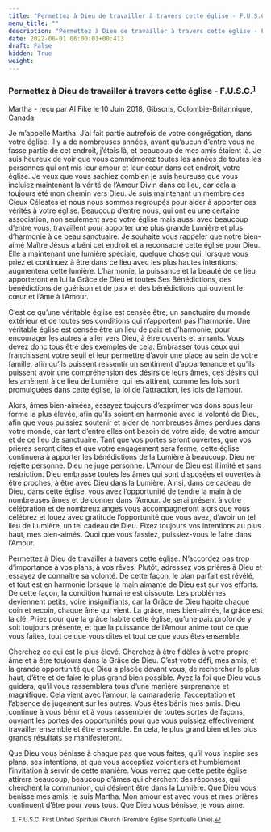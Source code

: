 ```yaml
---
title: "Permettez à Dieu de travailler à travers cette église - F.U.S.C."
menu_title: ""
description: "Permettez à Dieu de travailler à travers cette église - F.U.S.C."
date: 2022-06-01 06:00:01+00:413
draft: False
hidden: True
weight:
---
```

### Permettez à Dieu de travailler à travers cette église - F.U.S.C.<sup id=”a1”>[1](#f1)</sup>

Martha - reçu par Al Fike le 10 Juin 2018, Gibsons, Colombie-Britannique, Canada

Je m’appelle Martha. J’ai fait partie autrefois de votre congrégation, dans votre église. Il y a de nombreuses années, avant qu’aucun d’entre vous ne fasse partie de cet endroit, j’étais là, et beaucoup de mes amis étaient là. Je suis heureux de voir que vous commémorez toutes les années de toutes les personnes qui ont mis leur amour et leur cœur dans cet endroit, votre église. Je veux que vous sachiez combien je suis heureuse que vous incluiez maintenant la vérité de l’Amour Divin dans ce lieu, car cela a toujours été mon chemin vers Dieu. Je suis maintenant un membre des Cieux Célestes et nous nous sommes regroupés pour aider à apporter ces vérités à votre église. Beaucoup d’entre nous, qui ont eu une certaine association, non seulement avec votre église mais aussi avec beaucoup d’entre vous, travaillent pour apporter une plus grande Lumière et plus d’harmonie à ce beau sanctuaire. Je souhaite vous rappeler que notre bien-aimé Maître Jésus a béni cet endroit et a reconsacré cette église pour Dieu. Elle a maintenant une lumière spéciale, quelque chose qui, lorsque vous priez et continuez à être dans ce lieu avec les plus hautes intentions, augmentera cette lumière. L’harmonie, la puissance et la beauté de ce lieu apporteront en lui la Grâce de Dieu et toutes Ses Bénédictions, des bénédictions de guérison et de paix et des bénédictions qui ouvrent le cœur et l’âme à l’Amour.

C’est ce qu’une véritable église est censée être, un sanctuaire du monde extérieur et de toutes ses conditions qui n’apportent pas l’harmonie. Une véritable église est censée être un lieu de paix et d’harmonie, pour encourager les autres à aller vers Dieu, à être ouverts et aimants. Vous devez donc tous être des exemples de cela. Embrasser tous ceux qui franchissent votre seuil et leur permettre d’avoir une place au sein de votre famille, afin qu’ils puissent ressentir un sentiment d’appartenance et qu’ils puissent avoir une compréhension des désirs de leurs âmes, ces désirs qui les amènent à ce lieu de Lumière, qui les attirent, comme les lois sont promulguées dans cette église, la loi de l’attraction, les lois de l’amour.

Alors, âmes bien-aimées, essayez toujours d’exprimer vos dons sous leur forme la plus élevée, afin qu’ils soient en harmonie avec la volonté de Dieu, afin que vous puissiez soutenir et aider de nombreuses âmes perdues dans votre monde, car tant d’entre elles ont besoin de votre aide, de votre amour et de ce lieu de sanctuaire. Tant que vos portes seront ouvertes, que vos prières seront dites et que votre engagement sera ferme, cette église continuera à apporter les bénédictions de la Lumière à beaucoup. Dieu ne rejette personne. Dieu ne juge personne. L’Amour de Dieu est illimité et sans restriction. Dieu embrasse toutes les âmes qui sont disposées et ouvertes à être proches, à être avec Dieu dans la Lumière. Ainsi, dans ce cadeau de Dieu, dans cette église, vous avez l’opportunité de tendre la main à de nombreuses âmes et de donner dans l’Amour. Je serai présent à votre célébration et de nombreux anges vous accompagneront alors que vous célébrez et louez avec gratitude l’opportunité que vous avez, d’avoir un tel lieu de Lumière, un tel cadeau de Dieu. Fixez toujours vos intentions au plus haut, mes bien-aimés. Quoi que vous fassiez, puissiez-vous le faire dans l’Amour.

Permettez à Dieu de travailler à travers cette église. N’accordez pas trop d’importance à vos plans, à vos rêves. Plutôt, adressez vos prières à Dieu et essayez de connaître sa volonté. De cette façon, le plan parfait est révélé, et tout est en harmonie lorsque la main aimante de Dieu est sur vos efforts. De cette façon, la condition humaine est dissoute. Les problèmes deviennent petits, voire insignifiants, car la Grâce de Dieu habite chaque coin et recoin, chaque âme qui vient. La grâce, mes bien-aimés, la grâce est la clé. Priez pour que la grâce habite cette église, qu’une paix profonde y soit toujours présente, et que la puissance de l’Amour anime tout ce que vous faites, tout ce que vous dites et tout ce que vous êtes ensemble.

Cherchez ce qui est le plus élevé. Cherchez à être fidèles à votre propre âme et à être toujours dans la Grâce de Dieu. C’est votre défi, mes amis, et la grande opportunité que Dieu a placée devant vous, de rechercher le plus haut, d’être et de faire le plus grand bien possible. Ayez la foi que Dieu vous guidera, qu’il vous rassemblera tous d’une manière surprenante et magnifique. Cela vient avec l’amour, la camaraderie, l’acceptation et l’absence de jugement sur les autres. Vous êtes bénis mes amis. Dieu continue à vous bénir et à vous rassembler de toutes sortes de façons, ouvrant les portes des opportunités pour que vous puissiez effectivement travailler ensemble et être ensemble. En cela, le plus grand bien et les plus grands résultats se manifesteront.

Que Dieu vous bénisse à chaque pas que vous faites, qu’il vous inspire ses plans, ses intentions, et que vous acceptiez volontiers et humblement l’invitation à servir de cette manière. Vous verrez que cette petite église attirera beaucoup, beaucoup d’âmes qui cherchent des réponses, qui cherchent la communion, qui désirent être dans la Lumière. Que Dieu vous bénisse mes amis, je suis Martha. Mon amour est avec vous et mes prières continuent d’être pour vous tous. Que Dieu vous bénisse, je vous aime.
<small>

1. <large id=”f1”> F.U.S.C. First United Spiritual Church (Première Église Spirituelle Unie).[↩](#a1)



